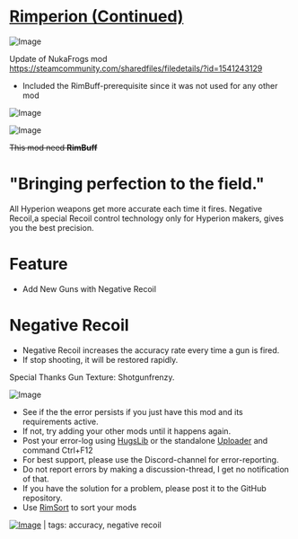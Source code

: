 # [Rimperion (Continued)](https://steamcommunity.com/sharedfiles/filedetails/?id=2361728820)

![Image](https://i.imgur.com/buuPQel.png)

Update of NukaFrogs mod
https://steamcommunity.com/sharedfiles/filedetails/?id=1541243129

- Included the RimBuff-prerequisite since it was not used for any other mod

![Image](https://i.imgur.com/pufA0kM.png)
	
![Image](https://i.imgur.com/Z4GOv8H.png)

~~This mod need **RimBuff**~~


# "Bringing perfection to the field."

All Hyperion weapons get more accurate each time it fires.
Negative Recoil,a special Recoil control technology only for Hyperion makers, gives you the best precision.


# Feature

* Add New Guns with Negative Recoil

# Negative Recoil

* Negative Recoil increases the accuracy rate every time a gun is fired.
* If stop shooting, it will be restored rapidly.


Special Thanks
Gun Texture: Shotgunfrenzy.

![Image](https://i.imgur.com/PwoNOj4.png)



-  See if the the error persists if you just have this mod and its requirements active.
-  If not, try adding your other mods until it happens again.
-  Post your error-log using [HugsLib](https://steamcommunity.com/workshop/filedetails/?id=818773962) or the standalone [Uploader](https://steamcommunity.com/sharedfiles/filedetails/?id=2873415404) and command Ctrl+F12
-  For best support, please use the Discord-channel for error-reporting.
-  Do not report errors by making a discussion-thread, I get no notification of that.
-  If you have the solution for a problem, please post it to the GitHub repository.
-  Use [RimSort](https://github.com/RimSort/RimSort/releases/latest) to sort your mods

 

[![Image](https://img.shields.io/github/v/release/emipa606/Rimperion?label=latest%20version&style=plastic&color=9f1111&labelColor=black)](https://steamcommunity.com/sharedfiles/filedetails/changelog/2361728820) | tags:  accuracy,  negative recoil
